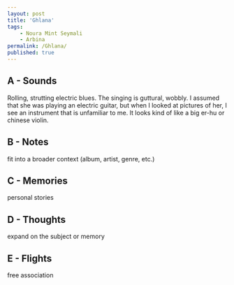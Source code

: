 ```yaml
---
layout: post
title: 'Ghlana'
tags:
    - Noura Mint Seymali
    - Arbina
permalink: /Ghlana/
published: true
---
```


## A - Sounds

Rolling, strutting electric blues. The singing is guttural, wobbly. I assumed that she was playing an electric guitar, but when I looked at pictures of her, I see an instrument that is unfamiliar to me. It looks kind of like a big er-hu or chinese violin.

## B - Notes

fit into a broader context (album, artist, genre, etc.)

## C - Memories

personal stories

## D - Thoughts

expand on the subject or memory

## E - Flights

free association
